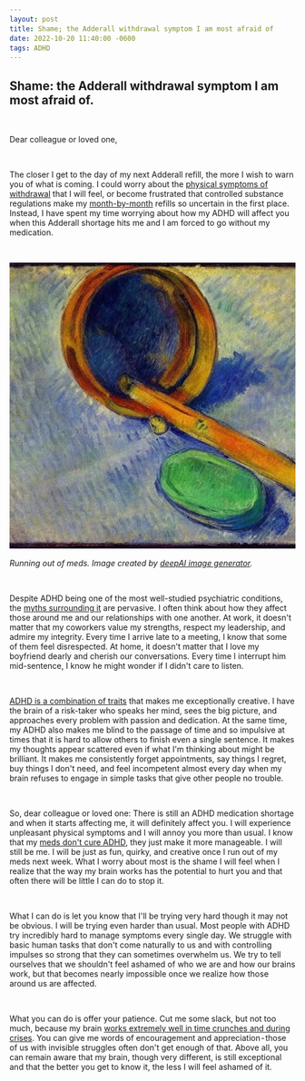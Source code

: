```yaml
---
layout: post
title: Shame; the Adderall withdrawal symptom I am most afraid of
date: 2022-10-20 11:40:00 -0600
tags: ADHD
---
```


## Shame: the Adderall withdrawal symptom I am most afraid of.

<br>

Dear colleague or loved one,

<br>

The closer I get to the day of my next Adderall refill, the more I wish to warn you of what is coming. I could worry about the [physical symptoms of withdrawal](https://www.webmd.com/add-adhd/adderall-withdrawal) that I will feel, or become frustrated that controlled substance regulations make my [month-by-month](https://www.pharmacytimes.com/view/4-controlled-substance-laws-and-regulations-you-should-know-) refills so uncertain in the first place. Instead, I have spent my time worrying about how my ADHD will affect you when this Adderall shortage hits me and I am forced to go without my medication.

<br>

![image](https://github.com/FernandaPsihas/FernandaPsihas.github.io/blob/main/_posts/img/meds-deepai.jpeg)

_Running out of meds. Image created by [deepAI image generator](https://deepai.org/machine-learning-model/text2img)._


 

Despite ADHD being one of the most well-studied psychiatric conditions, the [myths surrounding it](https://chadd.org/about-adhd/myths-and-misunderstandings/) are pervasive. I often think about how they affect those around me and our relationships with one another. At work, it doesn't matter that my coworkers value my strengths, respect my leadership, and admire my integrity. Every time I arrive late to a meeting, I know that some of them feel disrespected. At home, it doesn't matter that I love my boyfriend dearly and cherish our conversations. Every time I interrupt him mid-sentence, I know he might wonder if I didn't care to listen.

<br>

[ADHD is a combination of traits](https://www.healthline.com/health/adhd/benefits-of-adhd#what-the-research-says) that makes me exceptionally creative. I have the brain of a risk-taker who speaks her mind, sees the big picture, and approaches every problem with passion and dedication. At the same time, my ADHD also makes me blind to the passage of time and so impulsive at times that it is hard to allow others to finish even a single sentence. It makes my thoughts appear scattered even if what I'm thinking about might be brilliant. It makes me consistently forget appointments, say things I regret, buy things I don't need, and feel incompetent almost every day when my brain refuses to engage in simple tasks that give other people no trouble.

<br>

So, dear colleague or loved one: There is still an ADHD medication shortage and when it starts affecting me, it will definitely affect you. I will experience unpleasant physical symptoms and I will annoy you more than usual. I know that my [meds don't cure ADHD](https://psychcentral.com/adhd/can-adhd-be-cured#treatments), they just make it more manageable. I will still be me. I will be just as fun, quirky, and creative once I run out of my meds next week. What I worry about most is the shame I will feel when I realize that the way my brain works has the potential to hurt you and that often there will be little I can do to stop it.

<br>

What I can do is let you know that I'll be trying very hard though it may not be obvious. I will be trying even harder than usual. Most people with ADHD try incredibly hard to manage symptoms every single day. We struggle with basic human tasks that don't come naturally to us and with controlling impulses so strong that they can sometimes overwhelm us. We try to tell ourselves that we shouldn't feel ashamed of who we are and how our brains work, but that becomes nearly impossible once we realize how those around us are affected.

<br>

What you can do is offer your patience. Cut me some slack, but not too much, because my brain [works extremely well in time crunches and during crises](https://www.additudemag.com/benefits-of-adhd-crisis/). You can give me words of encouragement and appreciation - those of us with invisible struggles often don't get enough of that. Above all, you can remain aware that my brain, though very different, is still exceptional and that the better you get to know it, the less I will feel ashamed of it.
